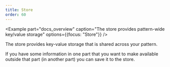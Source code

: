 ```yaml
---
title: Store
order: 60
---
```


<Example 
  part="docs_overview" 
  caption="The store provides pattern-wide key/value storage"
  options={{focus: "Store"}}
/>

The store provides key-value storage that is shared across your pattern.

If you have some information in one part that you want to make available
outside that part (in another part) you can save it to the store.

